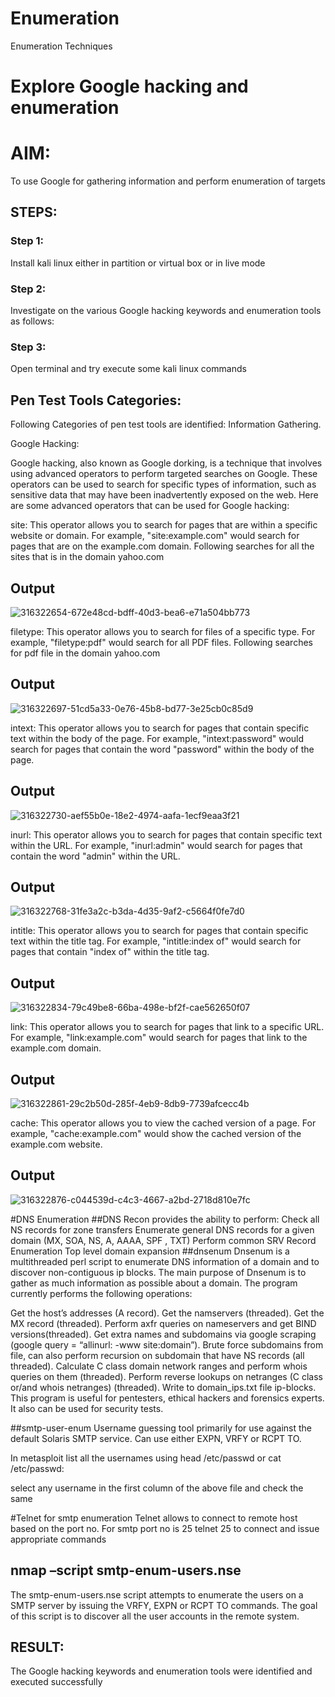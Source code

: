 # Enumeration
Enumeration Techniques

# Explore Google hacking and enumeration 

# AIM:

To use Google for gathering information and perform enumeration of targets

## STEPS:

### Step 1:

Install kali linux either in partition or virtual box or in live mode

### Step 2:

Investigate on the various Google hacking keywords and enumeration tools as follows:

### Step 3:
Open terminal and try execute some kali linux commands

## Pen Test Tools Categories:  

Following Categories of pen test tools are identified:
Information Gathering.

Google Hacking:

Google hacking, also known as Google dorking, is a technique that involves using advanced operators to perform targeted searches on Google. These operators can be used to search for specific types of information, such as sensitive data that may have been inadvertently exposed on the web. Here are some advanced operators that can be used for Google hacking:

site: This operator allows you to search for pages that are within a specific website or domain. For example, "site:example.com" would search for pages that are on the example.com domain.
Following searches for all the sites that is in the domain yahoo.com

##  Output

![316322654-672e48cd-bdff-40d3-bea6-e71a504bb773](https://github.com/pradeepasri26/Enumeration/assets/131433142/25b266d8-59b6-450c-b6a2-a1d57a2e24ef)

filetype: This operator allows you to search for files of a specific type. For example, "filetype:pdf" would search for all PDF files.
Following searches for pdf file in the domain yahoo.com

## Output

![316322697-51cd5a33-0e76-45b8-bd77-3e25cb0c85d9](https://github.com/pradeepasri26/Enumeration/assets/131433142/bea236ad-764b-49ed-8f58-b85a3e435603)

intext: This operator allows you to search for pages that contain specific text within the body of the page. For example, "intext:password" would search for pages that contain the word "password" within the body of the page.

## Output

![316322730-aef55b0e-18e2-4974-aafa-1ecf9eaa3f21](https://github.com/pradeepasri26/Enumeration/assets/131433142/7dc29339-8ec1-4f2a-a263-81e11a498f55)

inurl: This operator allows you to search for pages that contain specific text within the URL. For example, "inurl:admin" would search for pages that contain the word "admin" within the URL.

## Output

![316322768-31fe3a2c-b3da-4d35-9af2-c5664f0fe7d0](https://github.com/pradeepasri26/Enumeration/assets/131433142/4d74b3b4-9097-45a8-a400-e88f877d3655)

intitle: This operator allows you to search for pages that contain specific text within the title tag. For example, "intitle:index of" would search for pages that contain "index of" within the title tag.

## Output

![316322834-79c49be8-66ba-498e-bf2f-cae562650f07](https://github.com/pradeepasri26/Enumeration/assets/131433142/5aac3010-e3da-47bf-ad0b-9291c7e476fa)

link: This operator allows you to search for pages that link to a specific URL. For example, "link:example.com" would search for pages that link to the example.com domain.

## Output

![316322861-29c2b50d-285f-4eb9-8db9-7739afcecc4b](https://github.com/pradeepasri26/Enumeration/assets/131433142/d2a33d93-4821-497e-9f7b-f7e9ef513de0)

cache: This operator allows you to view the cached version of a page. For example, "cache:example.com" would show the cached version of the example.com website.

## Output

![316322876-c044539d-c4c3-4667-a2bd-2718d810e7fc](https://github.com/pradeepasri26/Enumeration/assets/131433142/cdc33fc0-3ab2-4440-afbb-f0081c016c3d)

#DNS Enumeration 
##DNS Recon
provides the ability to perform:
Check all NS records for zone transfers
Enumerate general DNS records for a given domain (MX, SOA, NS, A, AAAA, SPF , TXT)
Perform common SRV Record Enumeration
Top level domain expansion
##dnsenum
Dnsenum is a multithreaded perl script to enumerate DNS information of a domain and to discover non-contiguous ip blocks. The main purpose of Dnsenum is to gather as much information as possible about a domain. The program currently performs the following operations:

Get the host’s addresses (A record).
Get the namservers (threaded).
Get the MX record (threaded).
Perform axfr queries on nameservers and get BIND versions(threaded).
Get extra names and subdomains via google scraping (google query = “allinurl: -www site:domain”).
Brute force subdomains from file, can also perform recursion on subdomain that have NS records (all threaded).
Calculate C class domain network ranges and perform whois queries on them (threaded).
Perform reverse lookups on netranges (C class or/and whois netranges) (threaded).
Write to domain_ips.txt file ip-blocks.
This program is useful for pentesters, ethical hackers and forensics experts. It also can be used for security tests.

##smtp-user-enum
Username guessing tool primarily for use against the default Solaris SMTP service. Can use either EXPN, VRFY or RCPT TO.

In metasploit list all the usernames using head /etc/passwd or cat /etc/passwd:

select any username in the first column of the above file and check the same

#Telnet for smtp enumeration
Telnet allows to connect to remote host based on the port no. For smtp port no is 25
telnet <host address> 25 to connect
and issue appropriate commands  

## nmap –script smtp-enum-users.nse <hostname>

The smtp-enum-users.nse script attempts to enumerate the users on a SMTP server by issuing the VRFY, EXPN or RCPT TO commands. The goal of this script is to discover all the user accounts in the remote system.

## RESULT:
The Google hacking keywords and enumeration tools were identified and executed successfully

